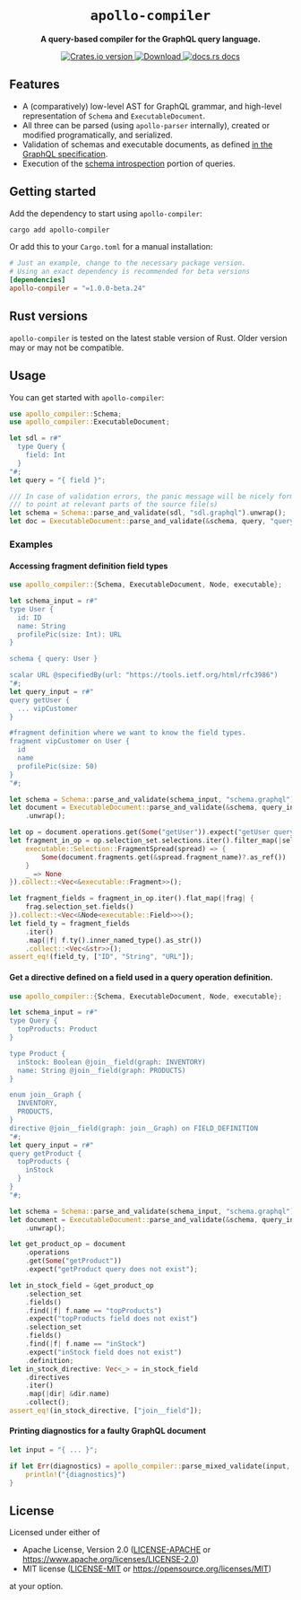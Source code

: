 <div align="center">
  <h1><code>apollo-compiler</code></h1>

  <p>
    <strong>A query-based compiler for the GraphQL query language.</strong>
  </p>
  <p>
    <a href="https://crates.io/crates/apollo-compiler">
        <img src="https://img.shields.io/crates/v/apollo-compiler.svg?style=flat-square" alt="Crates.io version" />
    </a>
    <a href="https://crates.io/crates/apollo-compiler">
        <img src="https://img.shields.io/crates/d/apollo-compiler.svg?style=flat-square" alt="Download" />
    </a>
    <a href="https://docs.rs/apollo-compiler/">
        <img src="https://img.shields.io/static/v1?label=docs&message=apollo-compiler&color=blue&style=flat-square" alt="docs.rs docs" />
    </a>
  </p>
</div>

## Features

* A (comparatively) low-level AST for GraphQL grammar,
  and high-level representation of `Schema` and `ExecutableDocument`.
* All three can be parsed (using `apollo-parser` internally),
  created or modified programatically,
  and serialized.
* Validation of schemas and executable documents, as defined [in the GraphQL specification][val].
* Execution of the [schema introspection][introsp] portion of queries.

[val]: https://spec.graphql.org/October2021/#sec-Validation
[introsp]: https://spec.graphql.org/October2021/#sec-Introspection

## Getting started
Add the dependency to start using `apollo-compiler`:
```bash
cargo add apollo-compiler
```

Or add this to your `Cargo.toml` for a manual installation:

```toml
# Just an example, change to the necessary package version.
# Using an exact dependency is recommended for beta versions
[dependencies]
apollo-compiler = "=1.0.0-beta.24"
```

## Rust versions

`apollo-compiler` is tested on the latest stable version of Rust.
Older version may or may not be compatible.

## Usage

You can get started with `apollo-compiler`:
```rust
use apollo_compiler::Schema;
use apollo_compiler::ExecutableDocument;

let sdl = r#"
  type Query {
    field: Int
  }
"#;
let query = "{ field }";

/// In case of validation errors, the panic message will be nicely formatted
/// to point at relevant parts of the source file(s)
let schema = Schema::parse_and_validate(sdl, "sdl.graphql").unwrap();
let doc = ExecutableDocument::parse_and_validate(&schema, query, "query.graphql").unwrap();
```

### Examples
#### Accessing fragment definition field types

```rust
use apollo_compiler::{Schema, ExecutableDocument, Node, executable};

let schema_input = r#"
type User {
  id: ID
  name: String
  profilePic(size: Int): URL
}

schema { query: User }

scalar URL @specifiedBy(url: "https://tools.ietf.org/html/rfc3986")
"#;
let query_input = r#"
query getUser {
  ... vipCustomer
}

#fragment definition where we want to know the field types.
fragment vipCustomer on User {
  id
  name
  profilePic(size: 50)
}
"#;

let schema = Schema::parse_and_validate(schema_input, "schema.graphql").unwrap();
let document = ExecutableDocument::parse_and_validate(&schema, query_input, "query.graphql")
    .unwrap();

let op = document.operations.get(Some("getUser")).expect("getUser query does not exist");
let fragment_in_op = op.selection_set.selections.iter().filter_map(|sel| match sel {
    executable::Selection::FragmentSpread(spread) => {
        Some(document.fragments.get(&spread.fragment_name)?.as_ref())
    }
    _ => None
}).collect::<Vec<&executable::Fragment>>();

let fragment_fields = fragment_in_op.iter().flat_map(|frag| {
    frag.selection_set.fields()
}).collect::<Vec<&Node<executable::Field>>>();
let field_ty = fragment_fields
    .iter()
    .map(|f| f.ty().inner_named_type().as_str())
    .collect::<Vec<&str>>();
assert_eq!(field_ty, ["ID", "String", "URL"]);
```

#### Get a directive defined on a field used in a query operation definition.
```rust
use apollo_compiler::{Schema, ExecutableDocument, Node, executable};

let schema_input = r#"
type Query {
  topProducts: Product
}

type Product {
  inStock: Boolean @join__field(graph: INVENTORY)
  name: String @join__field(graph: PRODUCTS)
}

enum join__Graph {
  INVENTORY,
  PRODUCTS,
}
directive @join__field(graph: join__Graph) on FIELD_DEFINITION
"#;
let query_input = r#"
query getProduct {
  topProducts {
    inStock
  }
}
"#;

let schema = Schema::parse_and_validate(schema_input, "schema.graphql").unwrap();
let document = ExecutableDocument::parse_and_validate(&schema, query_input, "query.graphql")
    .unwrap();

let get_product_op = document
    .operations
    .get(Some("getProduct"))
    .expect("getProduct query does not exist");

let in_stock_field = &get_product_op
    .selection_set
    .fields()
    .find(|f| f.name == "topProducts")
    .expect("topProducts field does not exist")
    .selection_set
    .fields()
    .find(|f| f.name == "inStock")
    .expect("inStock field does not exist")
    .definition;
let in_stock_directive: Vec<_> = in_stock_field
    .directives
    .iter()
    .map(|dir| &dir.name)
    .collect();
assert_eq!(in_stock_directive, ["join__field"]);
```

#### Printing diagnostics for a faulty GraphQL document
```rust
let input = "{ ... }";

if let Err(diagnostics) = apollo_compiler::parse_mixed_validate(input, "document.graphql") {
    println!("{diagnostics}")
}
```

## License
Licensed under either of

- Apache License, Version 2.0 ([LICENSE-APACHE](LICENSE-APACHE) or <https://www.apache.org/licenses/LICENSE-2.0>)
- MIT license ([LICENSE-MIT](LICENSE-MIT) or <https://opensource.org/licenses/MIT>)

at your option.

[`salsa`]: https://docs.rs/salsa/latest/salsa/
